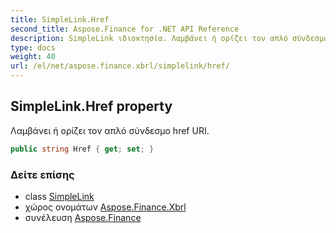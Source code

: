 ```yaml
---
title: SimpleLink.Href
second_title: Aspose.Finance for .NET API Reference
description: SimpleLink ιδιοκτησία. Λαμβάνει ή ορίζει τον απλό σύνδεσμο href URI.
type: docs
weight: 40
url: /el/net/aspose.finance.xbrl/simplelink/href/
---
```

## SimpleLink.Href property

Λαμβάνει ή ορίζει τον απλό σύνδεσμο href URI.

```csharp
public string Href { get; set; }
```

### Δείτε επίσης

* class [SimpleLink](../)
* χώρος ονομάτων [Aspose.Finance.Xbrl](../../simplelink/)
* συνέλευση [Aspose.Finance](../../../)


